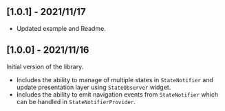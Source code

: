 ## [1.0.1] - 2021/11/17

* Updated example and Readme.

## [1.0.0] - 2021/11/16

Initial version of the library.

* Includes the ability to manage of multiple states in `StateNotifier` and update presentation layer using `StateObserver` widget.
* Includes the ability to emit navigation events from `StateNotifier` which can be handled in `StateNotifierProvider`.
